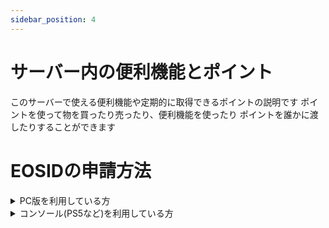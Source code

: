 ```yaml
---
sidebar_position: 4
---
```


# サーバー内の便利機能とポイント
このサーバーで使える便利機能や定期的に取得できるポイントの説明です
ポイントを使って物を買ったり売ったり、便利機能を使ったり
ポイントを誰かに渡したりすることができます

# EOSIDの申請方法


<details>

  <summary>PC版を利用している方</summary>

  以下の3つのうちいずれかの方法で確認ができます
  - コンソールコマンドでwhoamiと打つとクリップボードにコピーされます
  - F1キーもしくはリロードボタン長押しでARKショップを開き右下にある
  から確認できます
  - チャットに /info と打つと様々な情報ががわかりその中にEOSIDもあります(32桁程度の英数字のIDです)
</details>

<details>

  <summary>コンソール(PS5など)を利用している方</summary>
  
  以下2つのうちいずれかの方法で確認ができます
  - チャットに /info と打つと様々な情報ががわかりその中にEOSIDもあります(32桁程度の英数字のIDです)
  - キーボードマウスを持っている方
  ①キーボードマウスを接続し、TABキー(半角全角切り替えキーの可能性もあります)を1回押します
  ②下の方に出てきたコンソールに whoami と入力しエンターキーを押します
  ③もう一度TABキーを押すと画面上半分程度に黒い画面が出てIDが書かれています

</details>